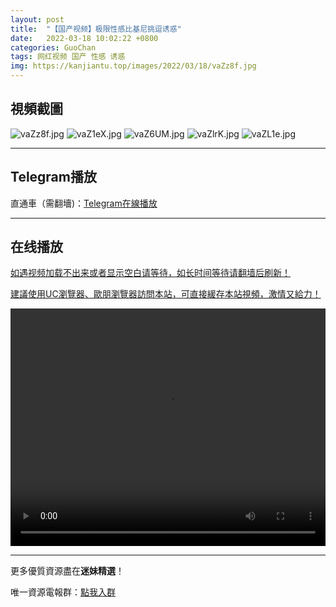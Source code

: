 ```yaml
---
layout: post
title:  "【国产视频】极限性感比基尼挑逗诱惑"
date:   2022-03-18 10:02:22 +0800
categories: GuoChan
tags: 网红视频 国产 性感 诱惑
img: https://kanjiantu.top/images/2022/03/18/vaZz8f.jpg
---
```



## 視頻截圖

![vaZz8f.jpg](https://kanjiantu.top/images/2022/03/18/vaZz8f.jpg)
![vaZ1eX.jpg](https://kanjiantu.top/images/2022/03/18/vaZ1eX.jpg)
![vaZ6UM.jpg](https://kanjiantu.top/images/2022/03/18/vaZ6UM.jpg)
![vaZlrK.jpg](https://kanjiantu.top/images/2022/03/18/vaZlrK.jpg)
![vaZL1e.jpg](https://kanjiantu.top/images/2022/03/18/vaZL1e.jpg)

* * *
## Telegram播放

直通車（需翻墻)：[Telegram在線播放](https://t.me/mimeijingxuan/193)

* * *
## 在线播放
<u>如遇视频加载不出来或者显示空白请等待，如长时间等待请翻墙后刷新！</u>

<u>建議使用UC瀏覽器、歐朋瀏覽器訪問本站，可直接緩存本站視頻，激情又給力！</u>
<center><video src="https://cdn.publer.io/uploads/videos/6246d2a1db2797343b2497df/d9bd99e1b1f591d30b7327c598a0d9f8.mp4" width="100%" height="380px" controls="controls"></video></center>

* * *
更多優質資源盡在**迷妹精選**！

唯一資源電報群：[點我入群](https://t.me/mimeijingxuan)



